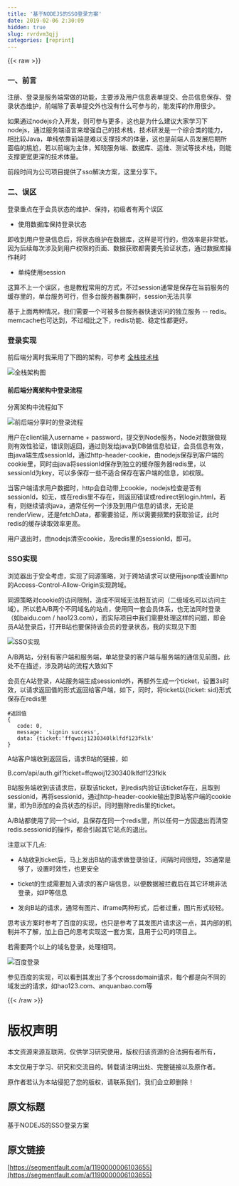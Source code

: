 ```yaml
---
title: '基于NODEJS的SSO登录方案' 
date: 2019-02-06 2:30:09
hidden: true
slug: rvrdvm3qjj
categories: [reprint]
---
```


{{< raw >}}

                    
<h3 id="articleHeader0">一、前言</h3>
<p>注册、登录是服务端常做的功能，主要涉及用户信息表单提交、会员信息保存、登录状态维护，前端除了表单提交外也没有什么可参与的，能发挥的作用很少。</p>
<p>如果通过nodejs介入开发，则可参与更多，这也是为什么建议大家学习下nodejs，通过服务端语言来增强自己的技术栈，技术研发是一个综合类的能力，相比较Java，单纯依靠前端是难以支撑技术的体量，这也是前端人员发展后期所面临的尴尬，若以前端为主体，知晓服务端、数据库、运维、测试等技术栈，则能支撑更宽更深的技术体量。</p>
<p>前段时间为公司项目提供了sso解决方案，这里分享下。</p>
<h3 id="articleHeader1">二、误区</h3>
<p>登录重点在于会员状态的维护、保持，初级者有两个误区</p>
<ul><li><p>使用数据库保持登录状态</p></li></ul>
<p>即收到用户登录信息后，将状态维护在数据库，这样是可行的，但效率是非常低，因为后续每次涉及到用户权限的页面、数据获取都需要先验证状态，通过数据库操作耗时</p>
<ul><li><p>单纯使用session</p></li></ul>
<p>这算不上一个误区，也是教程常用的方式，不过session通常是保存在当前服务的缓存里的，单台服务可行，但多台服务器集群时，session无法共享</p>
<p>基于上面两种情况，我们需要一个可被多台服务器快速访问的独立服务 -- redis。memcache也可达到，不过相比之下，redis功能、稳定性都更好。</p>
<h3 id="articleHeader2">登录实现</h3>
<p>前后端分离时我采用了下图的架构，可参考 <a href="http://www.upopen.cn/blog/info?id=575534339f414f2e4a15581b" rel="nofollow noreferrer" target="_blank">全栈技术栈</a></p>
<p><span class="img-wrap"><img data-src="http://www.upopen.cn/assets/upload/article/frame.png" src="https://static.alili.techhttp://www.upopen.cn/assets/upload/article/frame.png" alt="全栈架构图" title="全栈架构图" style="cursor: pointer;"></span></p>
<h4>前后端分离架构中登录流程</h4>
<p>分离架构中流程如下</p>
<p><span class="img-wrap"><img data-src="http://www.upopen.cn/assets/upload/article/login.png" src="https://static.alili.techhttp://www.upopen.cn/assets/upload/article/login.png" alt="前后端分享时的登录流程" title="前后端分享时的登录流程" style="cursor: pointer;"></span></p>
<p>用户在client输入username + password，提交到Node服务，Node对数据做规则有效性验证，错误则返回，通过则发给java到DB做信息验证，会员信息有效，由java端生成sessionId，通过http-header-cookie，由nodejs保存到客户端的cookie里，同时由java将sessionId保存到独立的缓存服务器redis里，以sessionId为key，可以多保存一些不适合保存在客户端的信息，如权限。</p>
<p>当客户端请求用户数据时，http会自动带上cookie，nodejs检查是否有sessionId，如无，或在redis里不存在，则返回错误或redirect到login.html，若有，则继续请求java，通常任何一个涉及到用户信息的请求，无论是renderView，还是fetchData，都需要验证，所以需要频繁的获取验证，此时redis的缓存读取效率更高。</p>
<p>用户退出时，由nodejs清空cookie，及redis里的sessionId，即可。</p>
<h3 id="articleHeader3">SSO实现</h3>
<p>浏览器出于安全考虑，实现了同源策略，对于跨站请求可以使用jsonp或设置http的Access-Control-Allow-Origin实现跨域。</p>
<p>同源策略对cookie的访问限制，造成不同域无法相互访问（二级域名可以访问主域）。所以若A/B两个不同域名的站点，使用同一套会员体系，也无法同时登录（如baidu.com / hao123.com），而实际项目中我们需要处理这样的问题，即会员A站登录后，打开B站也要保持该会员的登录状态，我的实现见下图</p>
<p><span class="img-wrap"><img data-src="http://www.upopen.cn/assets/upload/article/sso.png" src="https://static.alili.techhttp://www.upopen.cn/assets/upload/article/sso.png" alt="SSO实现" title="SSO实现" style="cursor: pointer;"></span></p>
<p>A/B两站，分别有客户端和服务端，单站登录的客户端与服务端的通信见前图，此处不在描述，涉及跨站的流程大致如下</p>
<p>会员在A站登录，A站服务端生成sessionId外，再额外生成一个ticket，设置3s时效，以请求返回值的形式返回给客户端，如下，同时，将ticket以{ticket: sid}形式保存在redis里</p>
<div class="widget-codetool" style="display:none;">
      <div class="widget-codetool--inner">
      <span class="selectCode code-tool" data-toggle="tooltip" data-placement="top" title="" data-original-title="全选"></span>
      <span type="button" class="copyCode code-tool" data-toggle="tooltip" data-placement="top" data-clipboard-text="#返回值
{
   code: 0,
   message: 'signin success',
   data: {ticket:'ffqwoij1230340lklfdf123fklk'
}" title="" data-original-title="复制"></span>
      <span type="button" class="saveToNote code-tool" data-toggle="tooltip" data-placement="top" title="" data-original-title="放进笔记"></span>
      </div>
      </div><pre class="javascript hljs"><code class="javascript">#返回值
{
   <span class="hljs-attr">code</span>: <span class="hljs-number">0</span>,
   <span class="hljs-attr">message</span>: <span class="hljs-string">'signin success'</span>,
   <span class="hljs-attr">data</span>: {<span class="hljs-attr">ticket</span>:<span class="hljs-string">'ffqwoij1230340lklfdf123fklk'</span>
}</code></pre>
<p>A站客户端收到返回后，请求B站的链接，如</p>
<p>B.com/api/auth.gif?ticket=ffqwoij1230340lklfdf123fklk</p>
<p>B站服务端收到该请求后，获取该ticket，到redis内验证该ticket存在，且取到sessionid，再将sessionid，通过http-header-cookie输出到B站客户端的cookie里，即为B添加的会员状态的标识。同时删除redis里的ticket。</p>
<p>A/B站都使用了同一个sid，且保存在同一个redis里，所以任何一方因退出而清空redis.sessionid的操作，都会引起其它站点的退出。</p>
<p>注意以下几点:</p>
<ul>
<li><p>A站收到ticket后，马上发出B站的请求做登录验证，间隔时间很短，3S通常是够了，设置时效性，也更安全</p></li>
<li><p>ticket的生成需要加入请求的客户端信息，以便数据被拦截后在其它环境非法登录，如IP等信息</p></li>
<li><p>发向B站的请求，通常有图片、iframe两种形式，后者过重，图片形式较轻。</p></li>
</ul>
<p>思考该方案时参考了百度的实现，也只是参考了其发图片请求这一点，其内部的机制并不了解，加上自己的思考实现这一套方案，且用于公司的项目上。</p>
<p>若需要两个以上的域名登录，处理相同。</p>
<p><span class="img-wrap"><img data-src="http://www.upopen.cn/assets/upload/article/baidu.png" src="https://static.alili.techhttp://www.upopen.cn/assets/upload/article/baidu.png" alt="百度登录" title="百度登录" style="cursor: pointer;"></span></p>
<p>参见百度的实现，可以看到其发出了多个crossdomain请求，每个都是向不同的域发出的请求，如hao123.com、anquanbao.com等</p>

                
{{< /raw >}}

# 版权声明
本文资源来源互联网，仅供学习研究使用，版权归该资源的合法拥有者所有，

本文仅用于学习、研究和交流目的。转载请注明出处、完整链接以及原作者。

原作者若认为本站侵犯了您的版权，请联系我们，我们会立即删除！

## 原文标题
基于NODEJS的SSO登录方案

## 原文链接
[https://segmentfault.com/a/1190000006103655](https://segmentfault.com/a/1190000006103655)

